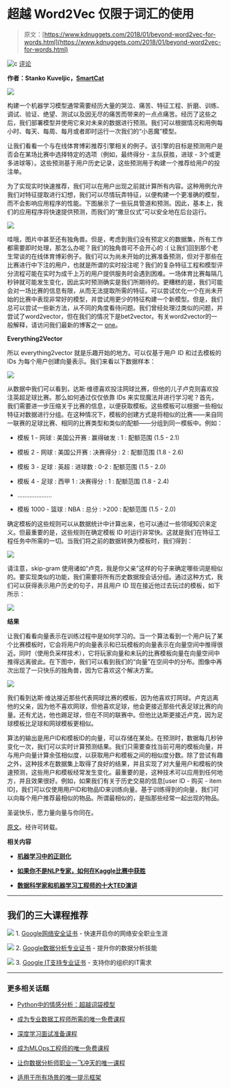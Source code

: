 # 超越 Word2Vec 仅限于词汇的使用

> 原文：[https://www.kdnuggets.com/2018/01/beyond-word2vec-for-words.html](https://www.kdnuggets.com/2018/01/beyond-word2vec-for-words.html)

![c](../Images/3d9c022da2d331bb56691a9617b91b90.png) [评论](#comments)

**作者：Stanko Kuveljic，[SmartCat](https://www.smartcat.io/)**

![](../Images/cc9f4803f9fa84fabd43d2a236f7880d.png)

构建一个机器学习模型通常需要经历大量的哭泣、痛苦、特征工程、折磨、训练、调试、验证、绝望、测试以及因无尽的痛苦而带来的一点点痛苦。经历了这些之后，我们部署模型并使用它来对未来的数据进行预测。我们可以根据情况和用例每小时、每天、每周、每月或者即时运行一次我们的“小恶魔”模型。

让我们看看一个与在线体育博彩推荐引擎相关的例子。该引擎的目标是预测用户是否会在某场比赛中选择特定的选项（例如，最终得分 - 主队获胜，进球 - 3个或更多进球等）。这些预测基于用户历史记录，这些预测用于构建一个推荐给用户的投注单。

为了实现实时快速推荐，我们可以在用户出现之前就计算所有内容。这种用例允许我们对特征提取进行幻想，我们可以尽情玩弄特征，以便构建一个更准确的模型，而不会影响应用程序的性能。下图展示了一些玩具管道和预测。因此，基本上，我们的应用程序将快速提供预测，而我们的“撒旦仪式”可以安全地在后台运行。

![](../Images/af64730f421f7d50e458fde86a46d9e8.png)

哇哦，图片中甚至还有独角兽。但是，考虑到我们没有预定义的数据集，所有工作都需要即时处理，那怎么办呢？我们的独角兽可不会开心的 :( 让我们回到那个老生常谈的在线体育博彩例子。我们可以为尚未开始的比赛准备预测，但对于那些在比赛进行中下注的用户，也就是所谓的实时投注呢？我们的复杂特征工程和模型评分流程可能在实时为成千上万的用户提供服务时会遇到困难。一场体育比赛每隔几秒钟就可能发生变化，因此实时预测确实是我们所期待的。更糟糕的是，我们可能会对一场比赛的信息有限，从而无法提取所需的特征。可以尝试优化一个在尚未开始的比赛中表现非常好的模型，并尝试用更少的特征构建一个新模型。但是，我们总可以尝试一些新方法，从不同的角度看待问题。我们曾经处理过类似的问题，并尝试了word2vector，但在我们的情况下是bet2vector。有关word2vector的一般解释，请访问我们最新的博客之一 [one](https://www.smartcat.io/blog/2017/word2vec-the-world-of-word-vectors/)。

**Everything2Vector**

所以 everything2vector 就是乐趣开始的地方。可以仅基于用户 ID 和过去模板的 IDs 为每个用户创建向量表示。我们来看以下数据样本：

![](../Images/8d26b05c8b776380950da0f115cf88ba.png)

从数据中我们可以看到，达斯·维德喜欢投注网球比赛，但他的儿子卢克则喜欢投注英超足球比赛。那么如何通过仅仅依靠 IDs 来实现魔法并进行学习呢？首先，我们需要进一步压缩关于比赛的信息，以便获取模板。这些模板可以根据一些相似特征对数据进行分组。在这种情况下，模板的创建方式是将相似的比赛——来自同一联赛的足球比赛、相同的比赛类型和类似的配额——分组到同一模板中。例如：

+   模板 1 - 网球 : 美国公开赛 : 赢得破发 : 1 : 配额范围 (1.5 - 2.1)

+   模板 2 - 网球 : 美国公开赛 : 决赛得分 : 2 : 配额范围 (1.8 - 2.6)

+   模板 3 - 足球 : 英超 : 进球数 : 0-2 : 配额范围 (1.5 - 2.0)

+   模板 4 - 足球 : 西甲 1 : 决赛得分 : 1 : 配额范围 (1.8 - 2.4)

+   ………………..

+   模板 1000 - 篮球 : NBA : 总分 : >200 : 配额范围 (1.5 - 2.0)

确定模板的这些规则可以从数据统计中计算出来，也可以通过一些领域知识来定义。但最重要的是，这些规则在确定模板 ID 时运行非常快。这就是我们在特征工程任务中所需的一切。当我们将之前的数据转换为模板时，我们得到：

![](../Images/cef9c83970ed44acabe5a0760015ff52.png)

请注意，skip-gram 使用诸如“卢克，我是你父亲”这样的句子来确定哪些词是相似的。要实现类似的功能，我们需要将所有历史数据按会话分组。通过这种方式，我们可以获得表示用户历史的句子，并且用户 ID 现在接近他过去玩过的模板，如下所示：

![](../Images/16b2fedf1f889cec59cc4d429845371e.png)

**结果**

让我们看看向量表示在训练过程中是如何学习的。当一个算法看到一个用户玩了某个比赛模板时，它会将用户的向量表示和已玩模板的向量表示在向量空间中推得很近。同时（使用负采样技术），它将玩家向量和未玩的比赛模板向量在向量空间中推得远离彼此。在下图中，我们可以看到我们的“向量”在空间中的分布。图像中再次出现了一只快乐的独角兽，因为它喜欢这个解决方案。

![](../Images/e30e94d16f89d2ddde3966d283cbe91b.png)

我们看到达斯·维达接近那些代表网球比赛的模板，因为他喜欢打网球。卢克远离他的父亲，因为他不喜欢网球，但他喜欢足球，他会更接近那些代表足球比赛的向量。还有尤达，他也踢足球，但在不同的联赛中。但他比达斯更接近卢克，因为足球模板比足球和网球模板更相似。

算法的输出是用户ID和模板ID的向量，可以存储在某处。在预测时，数据每几秒钟变化一次，我们可以实时计算预测结果。我们只需要查找当前可用的模板向量，并与用户向量计算余弦相似度，以获取用户和模板之间的相似度分数。除了尝试有趣之外，这种技术在数据集上取得了良好的结果，并且实现了对大量用户和模板的快速预测，这些用户和模板经常发生变化。最重要的是，这种技术可以应用到任何地方，并且效果很好。例如，如果我们有关于历史交易的信息[user ID - 购买 - item ID]，我们可以仅使用用户ID和物品ID来训练向量。基于训练得到的向量，我们可以向每个用户推荐最相似的物品。所谓最相似的，是指那些经常一起出现的物品。

圣诞快乐，愿力量向量与你同在。

[原文](https://www.smartcat.io/blog/2017/beyond-word2vec-usage-for-only-words/)。经许可转载。

**相关内容**

+   [**机器学习中的正则化**](https://www.kdnuggets.com/2018/01/regularization-machine-learning.html)

+   [**如果你不是NLP专家，如何在Kaggle比赛中获胜**](https://www.kdnuggets.com/2017/09/win-kaggle-nlp-not-expert.html)

+   [**数据科学家和机器学习工程师的十大TED演讲**](https://www.kdnuggets.com/2018/01/top-10-ted-talks-data-scientists-machine-learning.html)

* * *

## 我们的三大课程推荐

![](../Images/0244c01ba9267c002ef39d4907e0b8fb.png) 1\. [Google网络安全证书](https://www.kdnuggets.com/google-cybersecurity) - 快速开启你的网络安全职业生涯

![](../Images/e225c49c3c91745821c8c0368bf04711.png) 2\. [Google数据分析专业证书](https://www.kdnuggets.com/google-data-analytics) - 提升你的数据分析技能

![](../Images/0244c01ba9267c002ef39d4907e0b8fb.png) 3\. [Google IT支持专业证书](https://www.kdnuggets.com/google-itsupport) - 支持你的组织的IT需求

* * *

### 更多相关话题

+   [Python中的情感分析：超越词袋模型](https://www.kdnuggets.com/sentiment-analysis-in-python-going-beyond-bag-of-words)

+   [成为专业数据工程师所需的唯一免费课程](https://www.kdnuggets.com/the-only-free-course-you-need-to-become-a-professional-data-engineer)

+   [深度学习面试准备课程](https://www.kdnuggets.com/the-only-interview-prep-course-you-need-for-deep-learning)

+   [成为MLOps工程师的唯一免费课程](https://www.kdnuggets.com/the-only-free-course-you-need-to-become-a-mlops-engineer)

+   [让你数据分析师职业一飞冲天的唯一课程](https://www.kdnuggets.com/the-only-course-you-need-to-smash-your-data-analyst-career)

+   [适用于所有场景的唯一提示框架](https://www.kdnuggets.com/the-only-prompting-framework-for-every-use)
